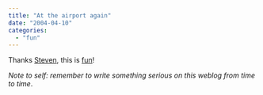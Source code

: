 ```yaml
---
title: "At the airport again"
date: "2004-04-10"
categories: 
  - "fun"
---
```


Thanks [Steven](http://blogs.cocoondev.org/stevenn/archives/001845.html), this is [fun](http://www.letterjames.de/motive/editMotiv.html?motivid=38&width=448;height=320)!

_Note to self: remember to write something serious on this weblog from time to time_.

